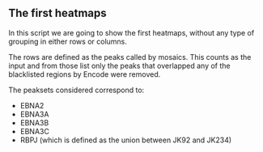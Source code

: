 
## The first heatmaps

In this script we are going to show the first heatmaps, without any
type of grouping in either rows or columns.

The rows are defined as the peaks called by mosaics. This counts as
the input and from those list only the peaks that overlapped any of
the blacklisted regions by Encode were removed.




The peaksets considered correspond to:

- EBNA2
- EBNA3A
- EBNA3B
- EBNA3C
- RBPJ (which is defined as the union between JK92 and JK234)


